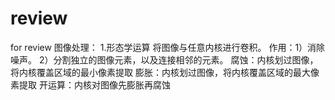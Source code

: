 # review
for review
图像处理：
1.形态学运算
  将图像与任意内核进行卷积。
  作用：1）消除噪声。
        2）分割独立的图像元素，以及连接相邻的元素。
   腐蚀：内核划过图像，将内核覆盖区域的最小像素提取
   膨胀：内核划过图像，将内核覆盖区域的最大像素提取
   开运算：内核对图像先膨胀再腐蚀
   
